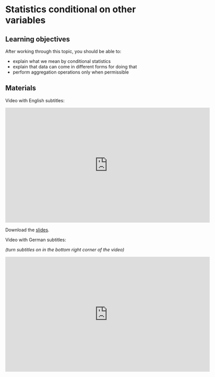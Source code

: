 # Statistics conditional on other variables

## Learning objectives

After working through this topic, you should be able to:

- explain what we mean by conditional statistics
- explain that data can come in different forms for doing that
- perform aggregation operations only when permissible

## Materials

Video with English subtitles:

<iframe
  src="https://electure.uni-bonn.de/paella7/ui/watch.html?id=fba7b8a6-9e34-474d-9509-4da85ab0875e"
  width="640"
  height="360"
  frameborder="0"
  allowfullscreen
></iframe>

Download the [slides](chapter_template-conditional_statistics.pdf).

Video with German subtitles:

*(turn subtitles on in the bottom right corner of the video)*

<iframe
  src="https://electure.uni-bonn.de/paella7/ui/watch.html?id=05719c2b-9fd0-4b2f-888b-c729827cbd31"
  width="640"
  height="360"
  frameborder="0"
  allowfullscreen
></iframe>
